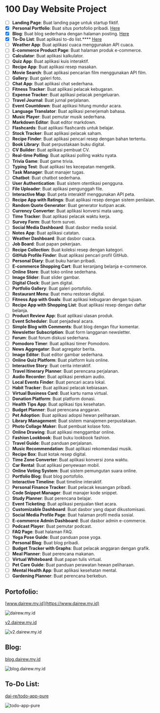 # 100 Day Website Project

- [ ] **Landing Page**: Buat landing page untuk startup fiktif.
- [x] **Personal Portfolio**: Buat situs portofolio pribadi. [Here](#portofolio)
- [x] **Blog**: Buat blog sederhana dengan halaman posting. [Here](#blog)
- [x] **To-Do List**: Buat aplikasi to-do list.\*\*\*\* [Here](#todo-list)
- [ ] **Weather App**: Buat aplikasi cuaca menggunakan API cuaca.
- [ ] **E-commerce Product Page**: Buat halaman produk e-commerce.
- [ ] **Calculator**: Buat aplikasi kalkulator.
- [ ] **Quiz App**: Buat aplikasi kuis interaktif.
- [ ] **Recipe App**: Buat aplikasi resep masakan.
- [ ] **Movie Search**: Buat aplikasi pencarian film menggunakan API film.
- [ ] **Gallery**: Buat galeri foto.
- [ ] **Chat App**: Buat aplikasi chat sederhana.
- [ ] **Fitness Tracker**: Buat aplikasi pelacak kebugaran.
- [ ] **Expense Tracker**: Buat aplikasi pelacak pengeluaran.
- [ ] **Travel Journal**: Buat jurnal perjalanan.
- [ ] **Event Countdown**: Buat aplikasi hitung mundur acara.
- [ ] **Language Translator**: Buat aplikasi penerjemah bahasa.
- [ ] **Music Player**: Buat pemutar musik sederhana.
- [ ] **Markdown Editor**: Buat editor markdown.
- [ ] **Flashcards**: Buat aplikasi flashcards untuk belajar.
- [ ] **Stock Tracker**: Buat aplikasi pelacak saham.
- [ ] **Recipe Finder**: Buat aplikasi pencari resep dengan bahan tertentu.
- [ ] **Book Library**: Buat perpustakaan buku digital.
- [ ] **CV Builder**: Buat aplikasi pembuat CV.
- [ ] **Real-time Polling**: Buat aplikasi polling waktu nyata.
- [ ] **Trivia Game**: Buat game trivia.
- [ ] **Typing Test**: Buat aplikasi tes kecepatan mengetik.
- [ ] **Task Manager**: Buat manajer tugas.
- [ ] **Chatbot**: Buat chatbot sederhana.
- [ ] **User Authentication**: Buat sistem otentikasi pengguna.
- [ ] **File Uploader**: Buat aplikasi pengunggah file.
- [ ] **Interactive Map**: Buat peta interaktif menggunakan API peta.
- [ ] **Recipe App with Ratings**: Buat aplikasi resep dengan sistem penilaian.
- [ ] **Random Quote Generator**: Buat generator kutipan acak.
- [ ] **Currency Converter**: Buat aplikasi konversi mata uang.
- [ ] **Time Tracker**: Buat aplikasi pelacak waktu kerja.
- [ ] **Survey Form**: Buat form survei.
- [ ] **Social Media Dashboard**: Buat dasbor media sosial.
- [ ] **Notes App**: Buat aplikasi catatan.
- [ ] **Weather Dashboard**: Buat dasbor cuaca.
- [ ] **Job Board**: Buat papan pekerjaan.
- [ ] **Recipe Collection**: Buat koleksi resep dengan kategori.
- [ ] **GitHub Profile Finder**: Buat aplikasi pencari profil GitHub.
- [ ] **Personal Diary**: Buat buku harian pribadi.
- [ ] **E-commerce Shopping Cart**: Buat keranjang belanja e-commerce.
- [ ] **Online Store**: Buat toko online sederhana.
- [ ] **Image Slider**: Buat slider gambar.
- [ ] **Digital Clock**: Buat jam digital.
- [ ] **Portfolio Gallery**: Buat galeri portofolio.
- [ ] **Restaurant Menu**: Buat menu restoran digital.
- [ ] **Fitness App with Goals**: Buat aplikasi kebugaran dengan tujuan.
- [ ] **Recipe App with Shopping List**: Buat aplikasi resep dengan daftar belanja.
- [ ] **Product Review App**: Buat aplikasi ulasan produk.
- [ ] **Event Scheduler**: Buat penjadwal acara.
- [ ] **Simple Blog with Comments**: Buat blog dengan fitur komentar.
- [ ] **Newsletter Subscription**: Buat form langganan newsletter.
- [ ] **Forum**: Buat forum diskusi sederhana.
- [ ] **Pomodoro Timer**: Buat aplikasi timer Pomodoro.
- [ ] **News Aggregator**: Buat agregator berita.
- [ ] **Image Editor**: Buat editor gambar sederhana.
- [ ] **Online Quiz Platform**: Buat platform kuis online.
- [ ] **Interactive Story**: Buat cerita interaktif.
- [ ] **Travel Itinerary Planner**: Buat perencana perjalanan.
- [ ] **Audio Recorder**: Buat aplikasi perekam audio.
- [ ] **Local Events Finder**: Buat pencari acara lokal.
- [ ] **Habit Tracker**: Buat aplikasi pelacak kebiasaan.
- [ ] **Virtual Business Card**: Buat kartu nama virtual.
- [ ] **Donation Platform**: Buat platform donasi.
- [ ] **Health Tips App**: Buat aplikasi tips kesehatan.
- [ ] **Budget Planner**: Buat perencana anggaran.
- [ ] **Pet Adoption**: Buat aplikasi adopsi hewan peliharaan.
- [ ] **Library Management**: Buat sistem manajemen perpustakaan.
- [ ] **Photo Collage Maker**: Buat pembuat kolase foto.
- [ ] **Online Drawing**: Buat aplikasi menggambar online.
- [ ] **Fashion Lookbook**: Buat buku lookbook fashion.
- [ ] **Travel Guide**: Buat panduan perjalanan.
- [ ] **Music Recommendation**: Buat aplikasi rekomendasi musik.
- [ ] **Recipe Box**: Buat kotak resep digital.
- [ ] **Time Zone Converter**: Buat aplikasi konversi zona waktu.
- [ ] **Car Rental**: Buat aplikasi penyewaan mobil.
- [ ] **Online Voting System**: Buat sistem pemungutan suara online.
- [ ] **Portfolio Blog**: Buat blog portofolio.
- [ ] **Interactive Timeline**: Buat timeline interaktif.
- [ ] **Personal Finance Tracker**: Buat pelacak keuangan pribadi.
- [ ] **Code Snippet Manager**: Buat manajer kode snippet.
- [ ] **Study Planner**: Buat perencana belajar.
- [ ] **Event Ticketing**: Buat aplikasi penjualan tiket acara.
- [ ] **Customizable Dashboard**: Buat dasbor yang dapat dikustomisasi.
- [ ] **Social Media Profile Page**: Buat halaman profil media sosial.
- [ ] **E-commerce Admin Dashboard**: Buat dasbor admin e-commerce.
- [ ] **Podcast Player**: Buat pemutar podcast.
- [ ] **FAQ Page**: Buat halaman FAQ.
- [ ] **Yoga Pose Guide**: Buat panduan pose yoga.
- [ ] **Personal Blog**: Buat blog pribadi.
- [ ] **Budget Tracker with Graphs**: Buat pelacak anggaran dengan grafik.
- [ ] **Meal Planner**: Buat perencana makanan.
- [ ] **Virtual Whiteboard**: Buat papan tulis virtual.
- [ ] **Pet Care Guide**: Buat panduan perawatan hewan peliharaan.
- [ ] **Mental Health App**: Buat aplikasi kesehatan mental.
- [ ] **Gardening Planner**: Buat perencana berkebun.

## Portofolio:

[www.dairew.my.id](https://www.dairew.my.id)

![dairew.my.id](/doc/screencapture-dairew-my-id-2024-08-06-12_34_56.png)

[v2.dairew.my.id](https://v2.dairew.my.id)

![v2.dairew.my.id](doc/screencapture-v2-dairew-my-id-2024-08-06-12_38_36.png)

## Blog:

[blog.dairew.my.id](https://blog.dairew.my.id)

![blog.dairew.my.id](doc/screencapture-blog-dairew-my-id-2024-08-06-12_44_08.png)

## To-Do List:

[dai-re/todo-app-pure](https://github.com/dai-re/todo-app-pure)

![todo-app-pure](doc/screencapture-127-0-0-1-3000-index-html-2024-08-13-17_11_47.png)
